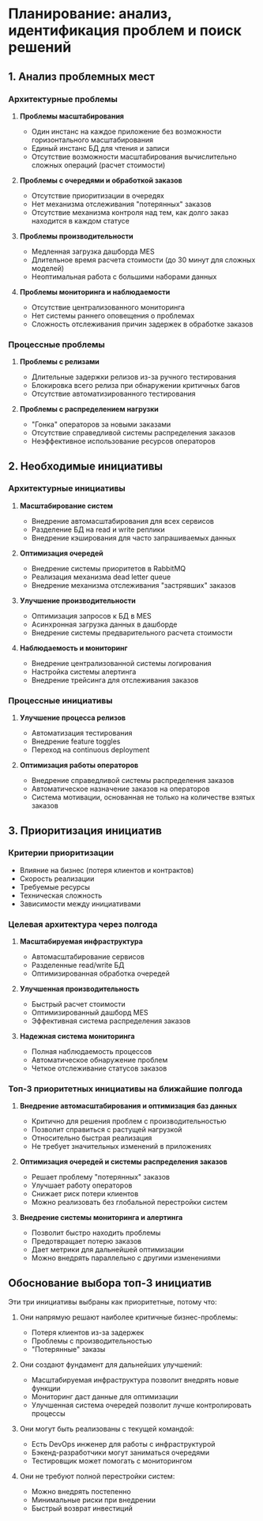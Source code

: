 # Планирование: анализ, идентификация проблем и поиск решений

## 1. Анализ проблемных мест

### Архитектурные проблемы

1. **Проблемы масштабирования**
   - Один инстанс на каждое приложение без возможности горизонтального масштабирования
   - Единый инстанс БД для чтения и записи
   - Отсутствие возможности масштабирования вычислительно сложных операций (расчет стоимости)

2. **Проблемы с очередями и обработкой заказов**
   - Отсутствие приоритизации в очередях
   - Нет механизма отслеживания "потерянных" заказов
   - Отсутствие механизма контроля над тем, как долго заказ находится в каждом статусе

3. **Проблемы производительности**
   - Медленная загрузка дашборда MES
   - Длительное время расчета стоимости (до 30 минут для сложных моделей)
   - Неоптимальная работа с большими наборами данных

4. **Проблемы мониторинга и наблюдаемости**
   - Отсутствие централизованного мониторинга
   - Нет системы раннего оповещения о проблемах
   - Сложность отслеживания причин задержек в обработке заказов

### Процессные проблемы

1. **Проблемы с релизами**
   - Длительные задержки релизов из-за ручного тестирования
   - Блокировка всего релиза при обнаружении критичных багов
   - Отсутствие автоматизированного тестирования

2. **Проблемы с распределением нагрузки**
   - "Гонка" операторов за новыми заказами
   - Отсутствие справедливой системы распределения заказов
   - Неэффективное использование ресурсов операторов

## 2. Необходимые инициативы

### Архитектурные инициативы

1. **Масштабирование систем**
   - Внедрение автомасштабирования для всех сервисов
   - Разделение БД на read и write реплики
   - Внедрение кэширования для часто запрашиваемых данных

2. **Оптимизация очередей**
   - Внедрение системы приоритетов в RabbitMQ
   - Реализация механизма dead letter queue
   - Внедрение механизма отслеживания "застрявших" заказов

3. **Улучшение производительности**
   - Оптимизация запросов к БД в MES
   - Асинхронная загрузка данных в дашборде
   - Внедрение системы предварительного расчета стоимости

4. **Наблюдаемость и мониторинг**
   - Внедрение централизованной системы логирования
   - Настройка системы алертинга
   - Внедрение трейсинга для отслеживания заказов

### Процессные инициативы

1. **Улучшение процесса релизов**
   - Автоматизация тестирования
   - Внедрение feature toggles
   - Переход на continuous deployment

2. **Оптимизация работы операторов**
   - Внедрение справедливой системы распределения заказов
   - Автоматическое назначение заказов на операторов
   - Система мотивации, основанная не только на количестве взятых заказов

## 3. Приоритизация инициатив

### Критерии приоритизации
- Влияние на бизнес (потеря клиентов и контрактов)
- Скорость реализации
- Требуемые ресурсы
- Техническая сложность
- Зависимости между инициативами

### Целевая архитектура через полгода

1. **Масштабируемая инфраструктура**
   - Автомасштабирование сервисов
   - Разделенные read/write БД
   - Оптимизированная обработка очередей

2. **Улучшенная производительность**
   - Быстрый расчет стоимости
   - Оптимизированный дашборд MES
   - Эффективная система распределения заказов

3. **Надежная система мониторинга**
   - Полная наблюдаемость процессов
   - Автоматическое обнаружение проблем
   - Четкое отслеживание статусов заказов

### Топ-3 приоритетных инициативы на ближайшие полгода

1. **Внедрение автомасштабирования и оптимизация баз данных**
   - Критично для решения проблем с производительностью
   - Позволит справиться с растущей нагрузкой
   - Относительно быстрая реализация
   - Не требует значительных изменений в приложениях

2. **Оптимизация очередей и системы распределения заказов**
   - Решает проблему "потерянных" заказов
   - Улучшает работу операторов
   - Снижает риск потери клиентов
   - Можно реализовать без глобальной перестройки систем

3. **Внедрение системы мониторинга и алертинга**
   - Позволит быстро находить проблемы
   - Предотвращает потерю заказов
   - Дает метрики для дальнейшей оптимизации
   - Можно внедрять параллельно с другими изменениями

## Обоснование выбора топ-3 инициатив

Эти три инициативы выбраны как приоритетные, потому что:

1. Они напрямую решают наиболее критичные бизнес-проблемы:
   - Потеря клиентов из-за задержек
   - Проблемы с производительностью
   - "Потерянные" заказы

2. Они создают фундамент для дальнейших улучшений:
   - Масштабируемая инфраструктура позволит внедрять новые функции
   - Мониторинг даст данные для оптимизации
   - Улучшенная система очередей позволит лучше контролировать процессы

3. Они могут быть реализованы с текущей командой:
   - Есть DevOps инженер для работы с инфраструктурой
   - Бэкенд-разработчики могут заниматься очередями
   - Тестировщик может помогать с мониторингом

4. Они не требуют полной перестройки систем:
   - Можно внедрять постепенно
   - Минимальные риски при внедрении
   - Быстрый возврат инвестиций